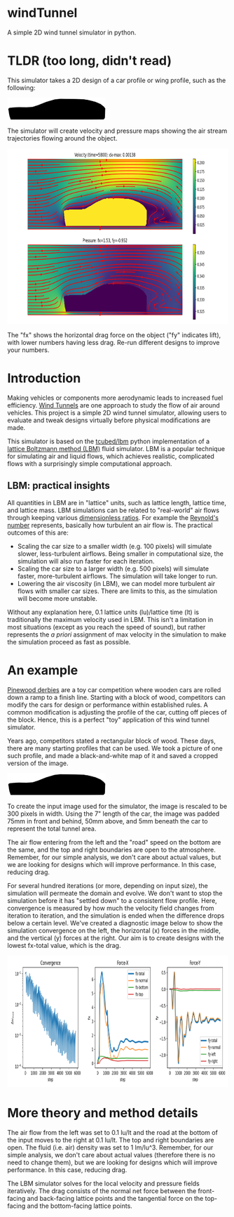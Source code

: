 # windTunnel

A simple 2D wind tunnel simulator in python.

# TLDR (too long, didn't read)

This simulator takes a 2D design of a car profile or wing profile, such as the following:

<img src="https://github.com/tcubed/windTunnel/blob/master/content/car.png" style="height:50px">

The simulator will create velocity and pressure maps showing the air stream trajectories flowing around the object.

<img src="https://github.com/tcubed/windTunnel/blob/master/content/car_out.png" style="height:400px">

The "fx" shows the horizontal drag force on the object ("fy" indicates lift), with lower numbers having less drag.  Re-run different designs to improve your numbers.

# Introduction

Making vehicles or components more aerodynamic leads to increased fuel efficiency.
<a href="https://en.wikipedia.org/wiki/Wind_tunnel">Wind Tunnels</a> are one approach to study the flow of air around vehicles.
This project is a simple 2D wind tunnel simulator, allowing users to evaluate and tweak designs virtually before physical
modifications are made.

This simulator is based on the <a href="https://github.com/tcubed/lbm">tcubed/lbm</a> python implementation of a 
<a href="https://en.wikipedia.org/wiki/Lattice_Boltzmann_methods">lattice Boltzmann method (LBM)</a> fluid simulator.  LBM is a popular technique for simulating air and liquid flows, which achieves realistic, complicated flows with a surprisingly simple computational approach.

## LBM: practical insights

All quantities in LBM are in "lattice" units, such as lattice length, lattice time, and lattice mass.  LBM simulations can be related to "real-world" air flows through keeping various <a href="https://en.wikipedia.org/wiki/Dimensionless_numbers_in_fluid_mechanics">dimensionless ratios</a>.  For example the <a href="https://en.wikipedia.org/wiki/Reynolds_number">Reynold's number</a> represents, basically how turbulent an air flow is.  The practical outcomes of this are:

 - Scaling the car size to a smaller width (e.g. 100 pixels) will simulate slower, less-turbulent airflows.  Being smaller in computational size, the simulation will also run faster for each iteration.
 - Scaling the car size to a larger width (e.g. 500 pixels) will simulate faster, more-turbulent airflows.  The simulation will take longer to run.
 - Lowering the air viscosity (in LBM), we can model more turbulent air flows with smaller car sizes.  There are limits to this, as the simulation will become more unstable.

Without any explanation here, 0.1 lattice units (lu)/lattice time (lt) is traditionally the maximum velocity used in LBM.  This isn't a limitation in most situations (except as you reach the speed of sound), but rather represents the <i>a priori</i> assignment of max velocity in the simulation to make the simulation proceed as fast as possible.

# An example

<a href="https://en.wikipedia.org/wiki/Pinewood_derby">Pinewood derbies</a> are a toy car competition where wooden cars are rolled down a ramp to a finish line.  Starting with a block of wood, competitors can modify the cars for design or performance within established rules.  A common modification is adjusting the profile of the car, cutting off pieces of the block.  Hence, this is a perfect "toy" application of this wind tunnel simulator.

Years ago, competitors stated a rectangular block of wood.  These days, there are many starting profiles that can be used.  We took a picture of one such  profile, and made a black-and-white map of it and saved a cropped version of the image.

<img src="https://github.com/tcubed/windTunnel/blob/master/content/car.png" style="height:50px">

To create the input image used for the simulator, the image is rescaled to be 300 pixels in width.   Using the 7" length of the car, the image was padded 75mm in front and behind, 50mm above, and 5mm beneath the car to represent the total tunnel area.

The air flow entering from the left and the "road" speed on the bottom are the same, and the top and right boundaries are open to the atmosphere.  Remember, for our simple analysis, we don't care about actual values, but we are looking for designs which will improve performance.  In this case, reducing drag.

For several hundred iterations (or more, depending on input size), the simulation will permeate the domain and evolve.  We don't want to stop the simulation before it has "settled down" to a consistent flow profile.  Here, convergence is measured by how much the velocity field changes from iteration to iteration, and the simulation is ended when the difference drops below a certain level.  We've created a diagnostic image below to show the simulation convergence on the left, the horizontal (x) forces in the middle, and the vertical (y) forces at the right.  Our aim is to create designs with the lowest fx-total value, which is the drag.

<img src="https://github.com/tcubed/windTunnel/blob/master/content/car_diag.png" style="height:300px">

# More theory and method details

The air flow from the left was set to 0.1 lu/lt and the road at the bottom of the input moves to the right at 0.1 lu/lt.  The top and right boundaries are open.  The fluid (i.e. air) density was set to 1 lm/lu^3.  Remember, for our simple analysis, we don't care about actual values (therefore there is no need to change them), but we are looking for designs which will improve performance.  In this case, reducing drag.

The LBM simulator solves for the local velocity and pressure fields iteratively.  The drag consists of the normal net force between the front-facing and back-facing lattice points and the tangential force on the top-facing and the bottom-facing lattice points.

